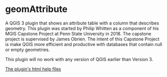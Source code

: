 # geomAttribute
A QGIS 3 plugin that shows an attribute table with a column that describes geometry.  This plugin was started by Philip Whitten as a component of his MGIS Capstone Project at Penn State University in 2018.  The capstone project is supervised by James Obrien.  The intent of this Capstone Project is make QGIS more efficient and productive with databases that contain null or empty geometries.

This plugin will no work with any version of QGIS earlier than Version 3.

[The plugin's html help files](https://philipwhitten.github.io/geomAttribute/)
